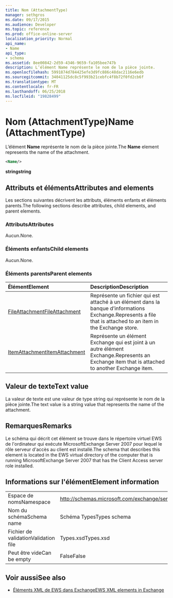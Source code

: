 ```yaml
---
title: Nom (AttachmentType)
manager: sethgros
ms.date: 09/17/2015
ms.audience: Developer
ms.topic: reference
ms.prod: office-online-server
localization_priority: Normal
api_name:
- Name
api_type:
- schema
ms.assetid: 8ee00842-2d59-4346-9659-fa105bee747b
description: L’élément Name représente le nom de la pièce jointe.
ms.openlocfilehash: 5991874d784425efe3d9fc886c48dac2116e6edb
ms.sourcegitcommit: 34041125dc8c5f993b21cebfc4f8b72f0fd2cb6f
ms.translationtype: MT
ms.contentlocale: fr-FR
ms.lasthandoff: 06/25/2018
ms.locfileid: "19828499"
---
```

# <a name="name-attachmenttype"></a><span data-ttu-id="81d4d-103">Nom (AttachmentType)</span><span class="sxs-lookup"><span data-stu-id="81d4d-103">Name (AttachmentType)</span></span>

<span data-ttu-id="81d4d-104">L’élément **Name** représente le nom de la pièce jointe.</span><span class="sxs-lookup"><span data-stu-id="81d4d-104">The **Name** element represents the name of the attachment.</span></span> 
  
```xml
<Name/>
```

<span data-ttu-id="81d4d-105">**string**</span><span class="sxs-lookup"><span data-stu-id="81d4d-105">**string**</span></span>

## <a name="attributes-and-elements"></a><span data-ttu-id="81d4d-106">Attributs et éléments</span><span class="sxs-lookup"><span data-stu-id="81d4d-106">Attributes and elements</span></span>

<span data-ttu-id="81d4d-107">Les sections suivantes décrivent les attributs, éléments enfants et éléments parents.</span><span class="sxs-lookup"><span data-stu-id="81d4d-107">The following sections describe attributes, child elements, and parent elements.</span></span>
  
### <a name="attributes"></a><span data-ttu-id="81d4d-108">Attributs</span><span class="sxs-lookup"><span data-stu-id="81d4d-108">Attributes</span></span>

<span data-ttu-id="81d4d-109">Aucun.</span><span class="sxs-lookup"><span data-stu-id="81d4d-109">None.</span></span>
  
### <a name="child-elements"></a><span data-ttu-id="81d4d-110">Éléments enfants</span><span class="sxs-lookup"><span data-stu-id="81d4d-110">Child elements</span></span>

<span data-ttu-id="81d4d-111">Aucun.</span><span class="sxs-lookup"><span data-stu-id="81d4d-111">None.</span></span>
  
### <a name="parent-elements"></a><span data-ttu-id="81d4d-112">Éléments parents</span><span class="sxs-lookup"><span data-stu-id="81d4d-112">Parent elements</span></span>

|<span data-ttu-id="81d4d-113">**Élément**</span><span class="sxs-lookup"><span data-stu-id="81d4d-113">**Element**</span></span>|<span data-ttu-id="81d4d-114">**Description**</span><span class="sxs-lookup"><span data-stu-id="81d4d-114">**Description**</span></span>|
|:-----|:-----|
|[<span data-ttu-id="81d4d-115">FileAttachment</span><span class="sxs-lookup"><span data-stu-id="81d4d-115">FileAttachment</span></span>](fileattachment.md) <br/> |<span data-ttu-id="81d4d-116">Représente un fichier qui est attaché à un élément dans la banque d’informations Exchange.</span><span class="sxs-lookup"><span data-stu-id="81d4d-116">Represents a file that is attached to an item in the Exchange store.</span></span>  <br/> |
|[<span data-ttu-id="81d4d-117">ItemAttachment</span><span class="sxs-lookup"><span data-stu-id="81d4d-117">ItemAttachment</span></span>](itemattachment.md) <br/> |<span data-ttu-id="81d4d-118">Représente un élément Exchange qui est joint à un autre élément Exchange.</span><span class="sxs-lookup"><span data-stu-id="81d4d-118">Represents an Exchange item that is attached to another Exchange item.</span></span>  <br/> |
   
## <a name="text-value"></a><span data-ttu-id="81d4d-119">Valeur de texte</span><span class="sxs-lookup"><span data-stu-id="81d4d-119">Text value</span></span>

<span data-ttu-id="81d4d-120">La valeur de texte est une valeur de type string qui représente le nom de la pièce jointe.</span><span class="sxs-lookup"><span data-stu-id="81d4d-120">The text value is a string value that represents the name of the attachment.</span></span>
  
## <a name="remarks"></a><span data-ttu-id="81d4d-121">Remarques</span><span class="sxs-lookup"><span data-stu-id="81d4d-121">Remarks</span></span>

<span data-ttu-id="81d4d-122">Le schéma qui décrit cet élément se trouve dans le répertoire virtuel EWS de l'ordinateur qui exécute MicrosoftExchange Server 2007 pour lequel le rôle serveur d'accès au client est installé.</span><span class="sxs-lookup"><span data-stu-id="81d4d-122">The schema that describes this element is located in the EWS virtual directory of the computer that is running MicrosoftExchange Server 2007 that has the Client Access server role installed.</span></span>
  
## <a name="element-information"></a><span data-ttu-id="81d4d-123">Informations sur l'élément</span><span class="sxs-lookup"><span data-stu-id="81d4d-123">Element information</span></span>

|||
|:-----|:-----|
|<span data-ttu-id="81d4d-124">Espace de noms</span><span class="sxs-lookup"><span data-stu-id="81d4d-124">Namespace</span></span>  <br/> |http://schemas.microsoft.com/exchange/services/2006/types  <br/> |
|<span data-ttu-id="81d4d-125">Nom du schéma</span><span class="sxs-lookup"><span data-stu-id="81d4d-125">Schema name</span></span>  <br/> |<span data-ttu-id="81d4d-126">Schéma Types</span><span class="sxs-lookup"><span data-stu-id="81d4d-126">Types schema</span></span>  <br/> |
|<span data-ttu-id="81d4d-127">Fichier de validation</span><span class="sxs-lookup"><span data-stu-id="81d4d-127">Validation file</span></span>  <br/> |<span data-ttu-id="81d4d-128">Types.xsd</span><span class="sxs-lookup"><span data-stu-id="81d4d-128">Types.xsd</span></span>  <br/> |
|<span data-ttu-id="81d4d-129">Peut être vide</span><span class="sxs-lookup"><span data-stu-id="81d4d-129">Can be empty</span></span>  <br/> |<span data-ttu-id="81d4d-130">False</span><span class="sxs-lookup"><span data-stu-id="81d4d-130">False</span></span>  <br/> |
   
## <a name="see-also"></a><span data-ttu-id="81d4d-131">Voir aussi</span><span class="sxs-lookup"><span data-stu-id="81d4d-131">See also</span></span>

- [<span data-ttu-id="81d4d-132">Éléments XML de EWS dans Exchange</span><span class="sxs-lookup"><span data-stu-id="81d4d-132">EWS XML elements in Exchange</span></span>](ews-xml-elements-in-exchange.md)

